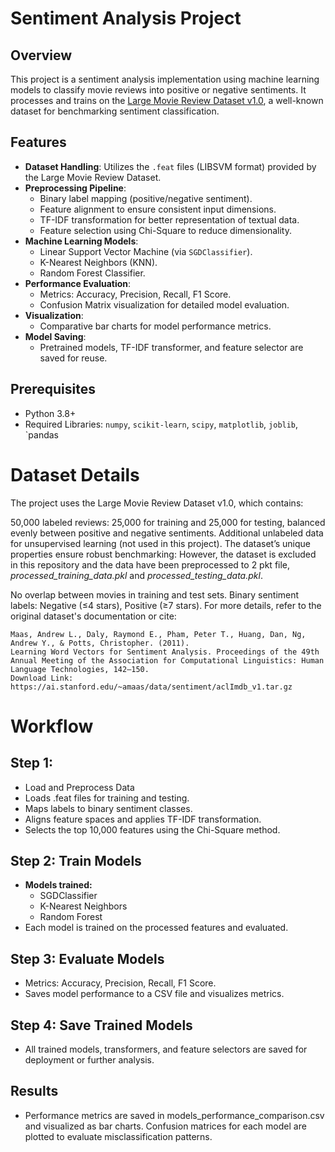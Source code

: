 # Sentiment Analysis Project

## Overview

This project is a sentiment analysis implementation using machine learning models to classify movie reviews into positive or negative sentiments. It processes and trains on the [Large Movie Review Dataset v1.0](http://ai.stanford.edu/~amaas/data/sentiment/), a well-known dataset for benchmarking sentiment classification.

## Features

- **Dataset Handling**: Utilizes the `.feat` files (LIBSVM format) provided by the Large Movie Review Dataset.
- **Preprocessing Pipeline**:
  - Binary label mapping (positive/negative sentiment).
  - Feature alignment to ensure consistent input dimensions.
  - TF-IDF transformation for better representation of textual data.
  - Feature selection using Chi-Square to reduce dimensionality.
- **Machine Learning Models**:
  - Linear Support Vector Machine (via `SGDClassifier`).
  - K-Nearest Neighbors (KNN).
  - Random Forest Classifier.
- **Performance Evaluation**:
  - Metrics: Accuracy, Precision, Recall, F1 Score.
  - Confusion Matrix visualization for detailed model evaluation.
- **Visualization**:
  - Comparative bar charts for model performance metrics.
- **Model Saving**:
  - Pretrained models, TF-IDF transformer, and feature selector are saved for reuse.

## Prerequisites

- Python 3.8+
- Required Libraries: `numpy`, `scikit-learn`, `scipy`, `matplotlib`, `joblib`, `pandas

# Dataset Details
The project uses the Large Movie Review Dataset v1.0, which contains:

50,000 labeled reviews: 25,000 for training and 25,000 for testing, balanced evenly between positive and negative sentiments.
Additional unlabeled data for unsupervised learning (not used in this project).
The dataset’s unique properties ensure robust benchmarking:
However, the dataset is excluded in this repository and the data have been preprocessed to 2 pkt file, *processed_training_data.pkl* and *processed_testing_data.pkl*. 

No overlap between movies in training and test sets.
Binary sentiment labels: Negative (≤4 stars), Positive (≥7 stars).
For more details, refer to the original dataset's documentation or cite:
```
Maas, Andrew L., Daly, Raymond E., Pham, Peter T., Huang, Dan, Ng, Andrew Y., & Potts, Christopher. (2011). 
Learning Word Vectors for Sentiment Analysis. Proceedings of the 49th Annual Meeting of the Association for Computational Linguistics: Human Language Technologies, 142–150. 
Download Link: https://ai.stanford.edu/~amaas/data/sentiment/aclImdb_v1.tar.gz
```

# Workflow
## Step 1: 
- Load and Preprocess Data
- Loads .feat files for training and testing.
- Maps labels to binary sentiment classes.
- Aligns feature spaces and applies TF-IDF transformation.
- Selects the top 10,000 features using the Chi-Square method.
## Step 2: Train Models
- **Models trained:**
    - SGDClassifier
    - K-Nearest Neighbors
    - Random Forest
- Each model is trained on the processed features and evaluated.
## Step 3: Evaluate Models
- Metrics: Accuracy, Precision, Recall, F1 Score.
- Saves model performance to a CSV file and visualizes metrics.
## Step 4: Save Trained Models
- All trained models, transformers, and feature selectors are saved for deployment or further analysis.
## Results
- Performance metrics are saved in models_performance_comparison.csv and visualized as bar charts. Confusion matrices for each model are plotted to evaluate misclassification patterns.
